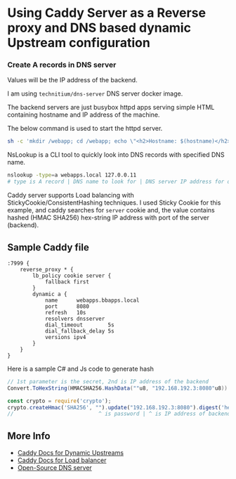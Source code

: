 # Using Caddy Server as a Reverse proxy and DNS based dynamic Upstream configuration

### Create A records in DNS server 
Values will be the IP address of the backend.

I am using `technitium/dns-server` DNS server docker image.

The backend servers are just busybox httpd apps serving simple HTML containing hostname and IP address of the machine.

The below command is used to start the httpd server.

```bash
sh -c 'mkdir /webapp; cd /webapp; echo \"<h2>Hostname: $(hostname)</h2> <br> <h2>IP Address: $(hostname -i)</h2>\">index.html;httpd -f -p 0.0.0.0:8080'
```
NsLookup is a CLI tool to quickly look into DNS records with specified DNS name.
```bash
nslookup -type=a webapps.local 127.0.0.11
# type is A record | DNS name to look for | DNS server IP address for querying
```

Caddy server supports Load balancing with StickyCookie/ConsistentHashing techniques. I used Sticky Cookie for this example, and caddy searches for `server` cookie and, the value contains hashed (HMAC SHA256) hex-string IP address with port of the server (backend).
## Sample Caddy file
```caddyfile
:7999 {
    reverse_proxy * {
        lb_policy cookie server {
            fallback first
        }
        dynamic a {
            name      webapps.bbapps.local
            port      8080
            refresh   10s
            resolvers dnsserver
            dial_timeout        5s
            dial_fallback_delay 5s
            versions ipv4
        }
    }
}
```

Here is a sample C# and Js code to generate hash
```csharp
// 1st parameter is the secret, 2nd is IP address of the backend
Convert.ToHexString(HMACSHA256.HashData(""u8, "192.168.192.3:8080"u8)).ToLower(); 
```

```javascript
const crypto = require('crypto');
crypto.createHmac('SHA256', "").update("192.168.192.3:8080").digest('hex');
//                           ^ is password | ^ is IP address of backend
```

## More Info
- [Caddy Docs for Dynamic Upstreams](https://caddyserver.com/docs/caddyfile/directives/reverse_proxy#dynamic-upstreams)
- [Caddy Docs for Load balancer](https://caddyserver.com/docs/caddyfile/directives/reverse_proxy#load-balancing)
- [Open-Source DNS server](https://github.com/TechnitiumSoftware/DnsServer)